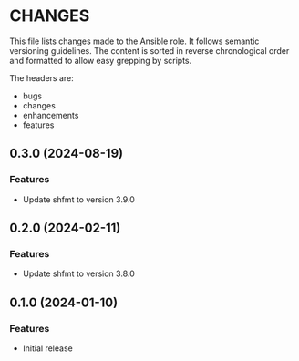 # CHANGES

This file lists changes made to the Ansible role. It follows semantic versioning
guidelines. The content is sorted in reverse chronological order and formatted
to allow easy grepping by scripts.

The headers are:
- bugs
- changes
- enhancements
- features

## 0.3.0 (2024-08-19)

### Features

- Update shfmt to version 3.9.0

## 0.2.0 (2024-02-11)

### Features

- Update shfmt to version 3.8.0

## 0.1.0 (2024-01-10)

### Features

- Initial release
